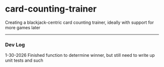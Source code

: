 # card-counting-trainer

Creating a blackjack-centric card counting trainer, ideally with support for more games later

-----------------

### Dev Log
1-30-2026
Finished function to determine winner, but still need to write up unit tests and such
